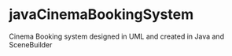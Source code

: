 # javaCinemaBookingSystem
Cinema Booking system designed in UML and created in Java and SceneBuilder
